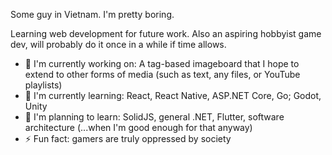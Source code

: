 Some guy in Vietnam. I'm pretty boring.

Learning web development for future work. 
Also an aspiring hobbyist game dev, will probably do it once in a while if time allows.

- 🔭 I'm currently working on: A tag-based imageboard that I hope to extend to other forms of media (such as text, any files, or YouTube playlists)
- 🌱 I'm currently learning: React, React Native, ASP.NET Core, Go; Godot, Unity
- 🤔 I'm planning to learn: SolidJS, general .NET, Flutter, software architecture (...when I'm good enough for that anyway)
- ⚡ Fun fact: gamers are truly oppressed by society
